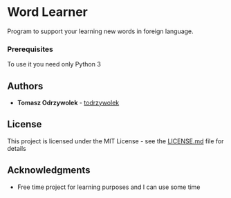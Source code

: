 # Word Learner

Program to support your learning new words in foreign language.


### Prerequisites

To use it you need only Python 3

## Authors

* **Tomasz Odrzywolek** - [todrzywolek](https://github.com/todrzywolek)


## License

This project is licensed under the MIT License - see the [LICENSE.md](LICENSE.md) file for details

## Acknowledgments

* Free time project for learning purposes and I can use some time


